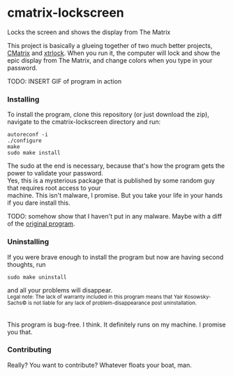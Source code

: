# cmatrix-lockscreen
Locks the screen and shows the display from The Matrix

This project is basically a glueing together of two much better projects, [CMatrix](https://github.com/abishekvashok/cmatrix) and [xtrlock](https://salsa.debian.org/debian/xtrlock).
When you run it, the computer will lock and show the epic display from The Matrix, and change colors when you type in your password.  

TODO: INSERT GIF of program in action  

### Installing
To install the program, clone this repository (or just download the zip), navigate to the cmatrix-lockscreen directory and run:  
```
autoreconf -i
./configure
make
sudo make install
```

The sudo at the end is necessary, because that's how the program gets the power to validate your password.  
Yes, this is a mysterious package that is published by some random guy that requires root access to your  
machine. This isn't malware, I promise. But you take your life in your hands if you dare install this.  

TODO: somehow show that I haven't put in any malware. Maybe with a diff of the [original program](https://salsa.debian.org/debian/xtrlock).  

### Uninstalling
If you were brave enough to install the program but now are having second thoughts, run  
```
sudo make uninstall
```
and all your problems will disappear.  
<sub>Legal note: The lack of warranty included in this program means that Yair Kosowsky-Sachs© is not liable for any lack of problem-disappearance post uninstallation.</sub>    
<br />
<br />
This program is bug-free. I think. It definitely runs on my machine. I promise you that.  

### Contributing
Really? You want to contribute? Whatever floats your boat, man.
